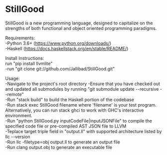 # StillGood  
  
StillGood is a new programming language, designed to capitalize on the strengths of both functional and object oriented programming paradigms.

Requirements:  
-Python 3.6+ (https://www.python.org/downloads/)  
-Haskell (https://docs.haskellstack.org/en/stable/README/)  
  
Install Instructions:  
run "pip install llvmlite"  
-run "git clone git://github.com/Jallibad/StillGood.git"  
  
Usage:  
-Navigate to the project's root directory
-Ensure that you have checked out and updated all submodules by running "git submodule update --recursive --remote"  
-Run "stack build" to build the Haskell portion of the codebase  
-Run stack exec StillGood filename where 'filename' is your test program. Alternatively, you can run stack ghci to work with GHC's interactive environment.  
-Run "python StillGood.py inputCodeFile|inputJSONFile" to compile the specified code file or pre-compiled AST JSON file to LLVM  
-Teplace target triple field in "output.ll" with supported architecture listed by llc --version  
-Run llc -filetype=obj output.ll to generate an output file  
-Run clang output.obj to generate an executable file